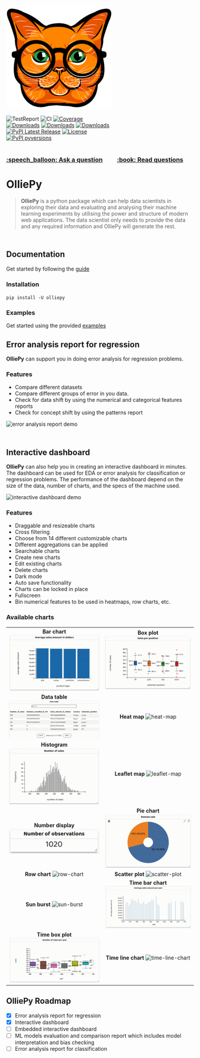 
![OlliePy logo](./sphinxSource/source/_static/imgs/logo.png)
<br/>
<br/>
![TestReport](https://github.com/ahmed-mohamed-sn/olliePy/workflows/TestReport/badge.svg?branch=master)
![CI](https://github.com/ahmed-mohamed-sn/olliePy/workflows/CI/badge.svg)
[![Coverage](https://codecov.io/github/ahmed-mohamed-sn/olliepy/coverage.svg?branch=master)](https://codecov.io/gh/ahmed-mohamed-sn/olliepy)
<br/>
[![Downloads](https://pepy.tech/badge/olliepy)](https://pepy.tech/project/olliepy)
[![Downloads](https://pepy.tech/badge/olliepy/month)](https://pepy.tech/project/olliepy/month)
[![Downloads](https://pepy.tech/badge/olliepy/week)](https://pepy.tech/project/olliepy/week)
<br/>
[![PyPI Latest Release](https://img.shields.io/pypi/v/olliepy.svg)](https://pypi.org/project/olliepy/)
[![License](https://img.shields.io/pypi/l/olliepy.svg)](https://github.com/ahmed-mohamed-sn/olliepy/blob/master/LICENSE)
<br/>
[![PyPI pyversions](https://img.shields.io/pypi/pyversions/olliepy.svg)](https://pypi.python.org/pypi/olliepy/)
<br/>
<br/>

<h3>
<a href="../../issues/new">:speech_balloon: Ask a question</a> &nbsp;&nbsp;&nbsp;&nbsp;&nbsp;&nbsp;&nbsp;&nbsp; <a href="../../issues?q=is%3Aissue+is%3Aclosed+sort%3Aupdated-desc">:book: Read questions</a>
</h3>

# OlliePy
> **OlliePy** is a python package which can help data scientists in
> exploring their data and evaluating and analysing their machine learning experiments by
> utilising the power and structure of modern web applications. 
> The data scientist only needs to provide the data and any required 
> information and OlliePy will generate the rest.

## <br/>Documentation
Get started by following the [guide](https://ahmed-mohamed-sn.github.io/olliePy/)

### Installation
`pip install -U olliepy`

### Examples
Get started using the provided [examples](https://github.com/ahmed-mohamed-sn/olliePy/tree/master/examples)

## Error analysis report for regression
**OlliePy** can support you in doing error analysis for regression problems.

### Features
- Compare different datasets
- Compare different groups of error in you data.
- Check for data shift by using the numerical and categorical features reports
- Check for concept shift by using the patterns report

![error analysis report demo](./sphinxSource/source/_static/imgs/error-analysis-regression-demo.gif)

## <br/> Interactive dashboard
**OlliePy** can also help you in creating an interactive dashboard in minutes.
The dashboard can be used for EDA or error analysis for classification or regression problems.
The performance of the dashboard depend on the size of the data, number of charts, and the specs of the machine used.

![interactive dashboard demo](./sphinxSource/source/_static/imgs/interactive-dashboard-demo.gif)

### Features
- Draggable and resizeable charts
- Cross filtering
- Choose from 14 different customizable charts
- Different aggregations can be applied
- Searchable charts
- Create new charts
- Edit existing charts
- Delete charts
- Dark mode
- Auto save functionality
- Charts can be locked in place
- Fullscreen
- Bin numerical features to be used in heatmaps, row charts, etc.


### Available charts 
|                                                                                                   |                                                                                                |
|:-------------------------------------------------------------------------------------------------:|:----------------------------------------------------------------------------------------------:|
|            **Bar chart** ![bar-chart](./sphinxSource/source/_static/gifs/bar-chart.gif)           |            **Box plot** ![box-plot](./sphinxSource/source/_static/gifs/box-plot.gif)           |
|          **Data table** ![data-table](./sphinxSource/source/_static/gifs/data-table.gif)          |            **Heat map** ![heat-map](./sphinxSource/source/_static/gifs/heatmap.gif)            |
|            **Histogram** ![histogram](./sphinxSource/source/_static/gifs/histogram.gif)           |       **Leaflet map** ![leaflet-map](./sphinxSource/source/_static/gifs/leaflet-map.gif)       |
| **Number display** <br/> ![number-display](./sphinxSource/source/_static/gifs/number-display.gif) |          **Pie chart** ![pie-chart](./sphinxSource/source/_static/gifs/pie-chart.gif)          |
|            **Row chart** ![row-chart](./sphinxSource/source/_static/gifs/row-chart.gif)           |      **Scatter plot** ![scatter-plot](./sphinxSource/source/_static/gifs/scatter-plot.gif)     |
|            **Sun burst** ![sun-burst](./sphinxSource/source/_static/gifs/sun-burst.gif)           |   **Time bar chart** ![time-bar-chart](./sphinxSource/source/_static/gifs/time-bar-chart.gif)  |
|      **Time box plot** ![time-box-plot](./sphinxSource/source/_static/gifs/time-box-plot.gif)     | **Time line chart** ![time-line-chart](./sphinxSource/source/_static/gifs/time-line-chart.gif) |


## OlliePy Roadmap
- [x] Error analysis report for regression
- [x] Interactive dashboard
- [ ] Embedded interactive dashboard
- [ ] ML models evaluation and comparison report which includes model interpretation and bias checking
- [ ] Error analysis report for classification
